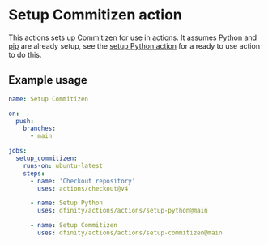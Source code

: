 # Setup Commitizen action

This actions sets up [Commitizen](https://commitizen-tools.github.io/commitizen/) for use in actions. It assumes [Python](https://www.python.org/) and [pip](https://pip.pypa.io/en/stable/) are already setup, see the [setup Python action](../setup-python/README.md) for a ready to use action to do this.

## Example usage

```yaml
name: Setup Commitizen

on:
  push:
    branches:
      - main

jobs:
  setup_commitizen:
    runs-on: ubuntu-latest
    steps:
      - name: 'Checkout repository'
        uses: actions/checkout@v4

      - name: Setup Python
        uses: dfinity/actions/actions/setup-python@main

      - name: Setup Commitizen
        uses: dfinity/actions/actions/setup-commitizen@main
```
